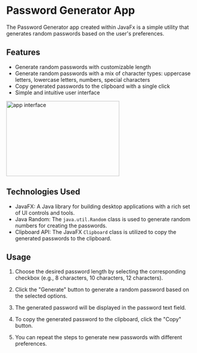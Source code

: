# Password Generator App

The Password Generator app created within JavaFx is a simple utility that generates random passwords based on the user's preferences. 

## Features

- Generate random passwords with customizable length
- Generate random passwords with a mix of character types: uppercase letters, lowercase letters, numbers, special characters
- Copy generated passwords to the clipboard with a single click
- Simple and intuitive user interface

<img src="https://github.com/RaheebAbdulsalam/Password-Generator-App/assets/99501966/93caa497-f03c-47b0-987e-78c3f3b990cf" alt="app interface" width="300" height="200">

## Technologies Used

- JavaFX: A Java library for building desktop applications with a rich set of UI controls and tools.
- Java Random: The `java.util.Random` class is used to generate random numbers for creating the passwords.
- Clipboard API: The JavaFX `Clipboard` class is utilized to copy the generated passwords to the clipboard.

## Usage

1. Choose the desired password length by selecting the corresponding checkbox (e.g., 8 characters, 10 characters, 12 characters).

2. Click the "Generate" button to generate a random password based on the selected options.

3. The generated password will be displayed in the password text field.

4. To copy the generated password to the clipboard, click the "Copy" button.

5. You can repeat the steps to generate new passwords with different preferences.



